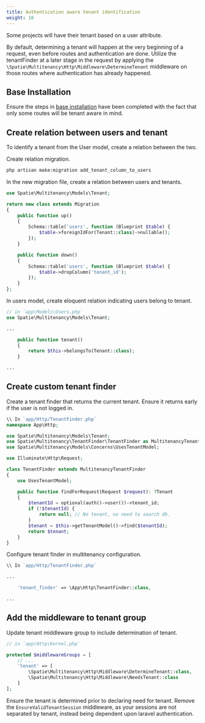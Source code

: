 ```yaml
---
title: Authentication aware tenant identification
weight: 10
---
```


Some projects will have their tenant based on a user attribute.

By default, determining a tenant will happen at the very beginning of a request, even before routes and authentication are done. Utilize the tenantFinder at a later stage in the request by applying the `\Spatie\Multitenancy\Http\Middleware\DetermineTenant` middleware on those routes where authentication has already happened.

## Base Installation

Ensure the steps in [base installation](/docs/laravel-multitenancy/v2/installation/base-installation) have been completed with the fact that only some routes will be tenant aware in mind.

## Create relation between users and tenant

To identify a tenant from the User model, create a relation between the two.

Create relation migration.

```bash
php artisan make:migration add_tenant_column_to_users
```

In the new migration file, create a relation between users and tenants.

```php
use Spatie\Multitenancy\Models\Tenant;

return new class extends Migration
{
    public function up()
    {
        Schema::table('users', function (Blueprint $table) {
            $table->foreignIdFor(Tenant::class)->nullable();
        });
    }

    public function down()
    {
        Schema::table('users', function (Blueprint $table) {
            $table->dropColumn('tenant_id');
        });
    }
};
```

In users model, create eloquent relation indicating users belong to tenant.

```php
// in `app\Models\Users.php`
use Spatie\Multitenancy\Models\Tenant;

...

    public function tenant()
    {
        return $this->belongsTo(Tenant::class);
    }

...
```

## Create custom tenant finder

Create a tenant finder that returns the current tenant. Ensure it returns early if the user is not logged in.

```php
\\ In `app/Http/TenantFinder.php`
namespace App\Http;

use Spatie\Multitenancy\Models\Tenant;
use Spatie\Multitenancy\TenantFinder\TenantFinder as MultitenancyTenantFinder;
use Spatie\Multitenancy\Models\Concerns\UsesTenantModel;

use Illuminate\Http\Request;

class TenantFinder extends MultitenancyTenantFinder
{
    use UsesTenantModel;

    public function findForRequest(Request $request): ?Tenant
    {
        $tenantId = optional(auth()->user())->tenant_id;
        if (!$tenantId) {
            return null; // No tenant, no need to search db.
        }
        $tenant = $this->getTenantModel()->find($tenantId);
        return $tenant;
    }
}

```

Configure tenant finder in multitenancy configuration.

```php
\\ In `app/Http/TenantFinder.php`

...

    'tenant_finder' => \App\Http\TenantFinder::class,

...

```


## Add the middleware to tenant group

Update tenant middleware group to include determination of tenant.

```php
// in `app\Http\Kernel.php`

protected $middlewareGroups = [
    // ...
    'tenant' => [
        \Spatie\Multitenancy\Http\Middleware\DetermineTenant::class,
        \Spatie\Multitenancy\Http\Middleware\NeedsTenant::class
    ]
];
```

Ensure the tenant is determined prior to declaring need for tenant. Remove the `EnsureValidTenantSession` middleware, as your sessions are not separated by tenant, instead being dependent upon laravel authentication.